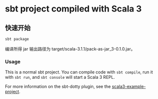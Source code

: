 # sbt project compiled with Scala 3

## 快速开始

```bash
sbt package
```

编译所得 jar 输出路径为 target/scala-3.1.1/pack-as-jar_3-0.1.0.jar。

### Usage

This is a normal sbt project. You can compile code with `sbt compile`, run it with `sbt run`, and `sbt console` will start a Scala 3 REPL.

For more information on the sbt-dotty plugin, see the
[scala3-example-project](https://github.com/scala/scala3-example-project/blob/main/README.md).
